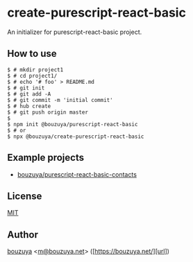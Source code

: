 # create-purescript-react-basic

An initializer for purescript-react-basic project.

## How to use

```
$ # mkdir project1
$ # cd project1/
$ # echo '# foo' > README.md
$ # git init
$ # git add -A
$ # git commit -m 'initial commit'
$ # hub create
$ # git push origin master
$
$ npm init @bouzuya/purescript-react-basic
$ # or
$ npx @bouzuya/create-purescript-react-basic
```

## Example projects

- [bouzuya/purescript-react-basic-contacts][]

[bouzuya/purescript-react-basic-contacts]: https://github.com/bouzuya/purescript-react-basic-contacts

## License

[MIT](LICENSE)

## Author

[bouzuya][user] &lt;[m@bouzuya.net][email]&gt; ([https://bouzuya.net/][url])

[user]: https://github.com/bouzuya
[email]: mailto:m@bouzuya.net
[url]: https://bouzuya.net/
